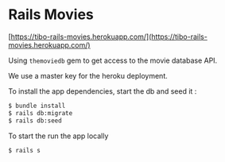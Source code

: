 # Rails Movies

[https://tibo-rails-movies.herokuapp.com/](https://tibo-rails-movies.herokuapp.com/)

Using `themoviedb` gem to get access to the movie database API.

We use a master key for the heroku deployment.

To install the app dependencies, start the db and seed it :
```sh
$ bundle install
$ rails db:migrate
$ rails db:seed
```

To start the run the app locally
```sh
$ rails s
```
